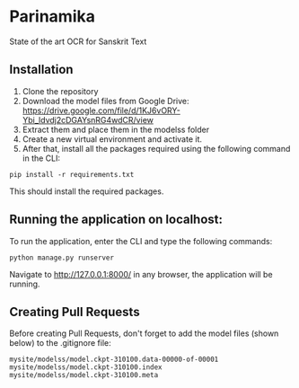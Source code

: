 # Parinamika
State of the art OCR for Sanskrit Text

## Installation
1. Clone the repository <br/>
2. Download the model files from Google Drive: https://drive.google.com/file/d/1KJ6vORY-Ybi_ldvdj2cDGAYsnRG4wdCR/view <br/>
3. Extract them and place them in the modelss folder <br/> 
4. Create a new virtual environment and activate it. <br/>
5. After that, install all the packages required using the following command in the CLI:
```
pip install -r requirements.txt
```
This should install the required packages.

## Running the application on localhost:
To run the application, enter the CLI and type the following commands:
```
python manage.py runserver
```
Navigate to http://127.0.0.1:8000/ in any browser, the application will be running.

## Creating Pull Requests
Before creating Pull Requests, don't forget to add the model files (shown below) to the .gitignore file:
```
mysite/modelss/model.ckpt-310100.data-00000-of-00001
mysite/modelss/model.ckpt-310100.index
mysite/modelss/model.ckpt-310100.meta
```
